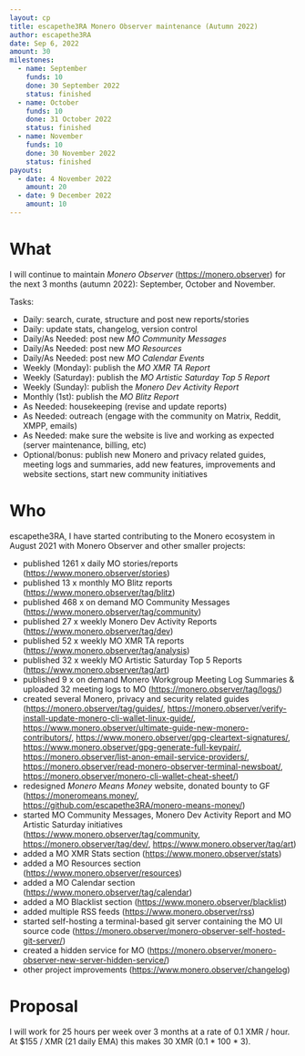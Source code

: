 ```yaml
---
layout: cp
title: escapethe3RA Monero Observer maintenance (Autumn 2022)
author: escapethe3RA
date: Sep 6, 2022
amount: 30
milestones:
  - name: September
    funds: 10
    done: 30 September 2022
    status: finished
  - name: October
    funds: 10
    done: 31 October 2022
    status: finished
  - name: November
    funds: 10
    done: 30 November 2022
    status: finished
payouts:
  - date: 4 November 2022
    amount: 20
  - date: 9 December 2022
    amount: 10
---
```


# What

I will continue to maintain *Monero Observer* (https://monero.observer) for the next 3 months (autumn 2022): September, October and November.

Tasks:

- Daily: search, curate, structure and post new reports/stories
- Daily: update stats, changelog, version control
- Daily/As Needed: post new *MO Community Messages*
- Daily/As Needed: post new *MO Resources*
- Daily/As Needed: post new *MO Calendar Events*
- Weekly (Monday): publish the *MO XMR TA Report*
- Weekly (Saturday): publish the *MO Artistic Saturday Top 5 Report*
- Weekly (Sunday): publish the *Monero Dev Activity Report*
- Monthly (1st): publish the *MO Blitz Report*
- As Needed: housekeeping (revise and update reports)
- As Needed: outreach (engage with the community on Matrix, Reddit, XMPP, emails)
- As Needed: make sure the website is live and working as expected (server maintenance, billing, etc)
- Optional/bonus: publish new Monero and privacy related guides, meeting logs and summaries, add new features, improvements and website sections, start new community initiatives

# Who

escapethe3RA, I have started contributing to the Monero ecosystem in August 2021 with Monero Observer and other smaller projects:

- published 1261 x daily MO stories/reports (https://www.monero.observer/stories)
- published 13 x monthly MO Blitz reports (https://www.monero.observer/tag/blitz)
- published 468 x on demand MO Community Messages (https://www.monero.observer/tag/community)
- published 27 x weekly Monero Dev Activity Reports (https://www.monero.observer/tag/dev)
- published 52 x weekly MO XMR TA reports (https://www.monero.observer/tag/analysis)
- published 32 x weekly MO Artistic Saturday Top 5 Reports (https://www.monero.observer/tag/art)
- published 9 x on demand Monero Workgroup Meeting Log Summaries & uploaded 32 meeting logs to MO (https://monero.observer/tag/logs/)
- created several Monero, privacy and security related guides (https://monero.observer/tag/guides/, https://monero.observer/verify-install-update-monero-cli-wallet-linux-guide/, https://www.monero.observer/ultimate-guide-new-monero-contributors/, https://www.monero.observer/gpg-cleartext-signatures/, https://www.monero.observer/gpg-generate-full-keypair/, https://monero.observer/list-anon-email-service-providers/, https://monero.observer/read-monero-observer-terminal-newsboat/, https://monero.observer/monero-cli-wallet-cheat-sheet/)
- redesigned *Monero Means Money* website, donated bounty to GF (https://moneromeans.money/, https://github.com/escapethe3RA/monero-means-money/)
- started MO Community Messages, Monero Dev Activity Report and MO Artistic Saturday initiatives (https://www.monero.observer/tag/community, https://monero.observer/tag/dev/, https://www.monero.observer/tag/art)
- added a MO XMR Stats section (https://www.monero.observer/stats)
- added a MO Resources section (https://www.monero.observer/resources)
- added a MO Calendar section (https://www.monero.observer/tag/calendar)
- added a MO Blacklist section (https://www.monero.observer/blacklist)
- added multiple RSS feeds (https://www.monero.observer/rss)
- started self-hosting a terminal-based git server containing the MO UI source code (https://monero.observer/monero-observer-self-hosted-git-server/)
- created a hidden service for MO (https://monero.observer/monero-observer-new-server-hidden-service/)
- other project improvements (https://www.monero.observer/changelog)
 
# Proposal

I will work for 25 hours per week over 3 months at a rate of 0.1 XMR / hour. At $155 / XMR (21 daily EMA) this makes 30 XMR (0.1 * 100 * 3).
